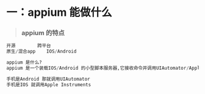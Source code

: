 # 一：appium 能做什么



> ### appium 的特点

```python
开源        跨平台
原生/混合app    IOS/Android

appium 是什么?
appium 是一个装载IOS/Android 的小型脚本服务器,它接收命令并调用UIAutomator/Apple Instruments 在手机上上执行传输过来的脚本

手机是Android 那就调用UIAutomator
手机是IOS 就调用Apple Instruments
```



